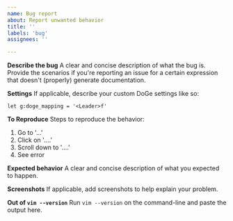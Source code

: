 ```yaml
---
name: Bug report
about: Report unwanted behavior
title: ''
labels: 'bug'
assignees: ''

---
```


**Describe the bug**
A clear and concise description of what the bug is. Provide the scenarios if
you're reporting an issue for a certain expression that doesn't (properly)
generate documentation.

**Settings**
If applicable, describe your custom DoGe settings like so:
```vim
let g:doge_mapping = '<Leader>f'
```

**To Reproduce**
Steps to reproduce the behavior:
1. Go to '...'
2. Click on '....'
3. Scroll down to '....'
4. See error

**Expected behavior**
A clear and concise description of what you expected to happen.

**Screenshots**
If applicable, add screenshots to help explain your problem.

**Out of `vim --version`**
Run `vim --version` on the command-line and paste the output here.
